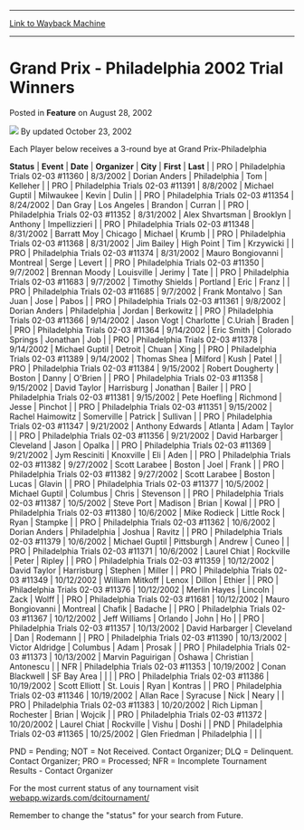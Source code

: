 
---
[Link to Wayback Machine](https://web.archive.org/web/20220816181714/https://magic.wizards.com/en/articles/archive/feature/grand-prix-philadelphia-2002-trial-winners-2002-08-28)

[_metadata_:author]:- "updated October 23"
[_metadata_:description]:- "Each Player below receives a 3-round bye at Grand Prix-PhiladelphiaStatusEventDateOrganizerCityFirstLast PROPhiladelphia Trials 02-03 #113608/3/2002Dorian AndersPhiladelphiaTomKelleher PROPhiladelphia Trials 02-03 #113918/8/2002Michael GuptilMilwaukeeKevinDulin PROPhiladelphia Trials 02-03 #113548/24/2002Dan GrayLos AngelesBrandonCurran PROPhiladelphia Trials 02-03"
[_metadata_:generator]:- "Drupal 7 (http://drupal.org)"
[_metadata_:publish_date]:- "2002-08-28"
[_metadata_:title]:- "Grand Prix - Philadelphia 2002 Trial Winners"
[_metadata_:wayback_capture_timestamp]:- "2022-08-16 18:17:14+00:00"
[_metadata_:wayback_raw_url]:- "https://web.archive.org/web/20220816181714id_/https://magic.wizards.com/en/articles/archive/feature/grand-prix-philadelphia-2002-trial-winners-2002-08-28"
[_metadata_:wayback_url]:- "https://magic.wizards.com/en/articles/archive/feature/grand-prix-philadelphia-2002-trial-winners-2002-08-28"
---


Grand Prix - Philadelphia 2002 Trial Winners
============================================



 Posted in **Feature**
 on August 28, 2002 






![](https://media.magic.wizards.com/styles/auth_small/public/generic-avatar-150_424.png)
By updated October 23, 2002











Each Player below receives a 3-round bye at Grand Prix-Philadelphia



 **Status** | **Event** | **Date** | **Organizer** | **City** | **First** | **Last** |
| PRO | Philadelphia Trials 02-03 #11360 | 8/3/2002 | Dorian Anders | Philadelphia | Tom | Kelleher |
| PRO | Philadelphia Trials 02-03 #11391 | 8/8/2002 | Michael Guptil | Milwaukee | Kevin | Dulin |
| PRO | Philadelphia Trials 02-03 #11354 | 8/24/2002 | Dan Gray | Los Angeles | Brandon | Curran |
| PRO | Philadelphia Trials 02-03 #11352 | 8/31/2002 | Alex Shvartsman | Brooklyn | Anthony | Impellizzieri  |
| PRO | Philadelphia Trials 02-03 #11348 | 8/31/2002 | Barratt Moy | Chicago | Michael | Krumb |
| PRO | Philadelphia Trials 02-03 #11368 | 8/31/2002 | Jim Bailey | High Point | Tim | Krzywicki |
| PRO | Philadelphia Trials 02-03 #11374 | 8/31/2002 | Mauro Bongiovanni | Montreal | Serge | Levert |
| PRO | Philadelphia Trials 02-03 #11350 | 9/7/2002 | Brennan Moody | Louisville | Jerimy | Tate |
| PRO | Philadelphia Trials 02-03 #11683 | 9/7/2002 | Timothy Shields | Portland | Eric | Franz |
| PRO | Philadelphia Trials 02-03 #11685 | 9/7/2002 | Frank Montalvo | San Juan | Jose | Pabos |
| PRO | Philadelphia Trials 02-03 #11361 | 9/8/2002 | Dorian Anders | Philadelphia | Jordan | Berkowitz |
| PRO | Philadelphia Trials 02-03 #11366 | 9/14/2002 | Jason Vogt | Charlotte | C.Uriah | Braden |
| PRO | Philadelphia Trials 02-03 #11364 | 9/14/2002 | Eric Smith | Colorado Springs | Jonathan | Job |
| PRO | Philadelphia Trials 02-03 #11378 | 9/14/2002 | Michael Guptil | Detroit | Chuan | Xing |
| PRO | Philadelphia Trials 02-03 #11389 | 9/14/2002 | Thomas Shea | Milford | Kush | Patel |
| PRO | Philadelphia Trials 02-03 #11384 | 9/15/2002 | Robert Dougherty | Boston | Danny | O'Brien |
| PRO | Philadelphia Trials 02-03 #11358 | 9/15/2002 | David Taylor | Harrisburg | Jonathan | Bailer |
| PRO | Philadelphia Trials 02-03 #11381 | 9/15/2002 | Pete Hoefling | Richmond | Jesse | Pinchot |
| PRO | Philadelphia Trials 02-03 #11351 | 9/15/2002 | Rachel Haimowitz | Somerville | Patrick | Sullivan |
| PRO | Philadelphia Trials 02-03 #11347 | 9/21/2002 | Anthony Edwards | Atlanta | Adam | Taylor |
| PRO | Philadelphia Trials 02-03 #11356 | 9/21/2002 | David Harbarger | Cleveland | Jason | Opalka |
| PRO | Philadelphia Trials 02-03 #11369 | 9/21/2002 | Jym Resciniti | Knoxville | Eli | Aden |
| PRO | Philadelphia Trials 02-03 #11382 | 9/27/2002 | Scott Larabee | Boston | Joel | Frank |
| PRO | Philadelphia Trials 02-03 #11382 | 9/27/2002 | Scott Larabee | Boston | Lucas | Glavin |
| PRO | Philadelphia Trials 02-03 #11377 | 10/5/2002 | Michael Guptil | Columbus | Chris | Stevenson |
| PRO | Philadelphia Trials 02-03 #11387 | 10/5/2002 | Steve Port | Madison | Brian | Kowal |
| PRO | Philadelphia Trials 02-03 #11380 | 10/6/2002 | Mike Rodieck | Little Rock | Ryan | Stampke |
| PRO | Philadelphia Trials 02-03 #11362 | 10/6/2002 | Dorian Anders | Philadelphia | Joshua | Ravitz |
| PRO | Philadelphia Trials 02-03 #11379 | 10/6/2002 | Michael Guptil | Pittsburgh | Andrew  | Cuneo |
| PRO | Philadelphia Trials 02-03 #11371 | 10/6/2002 | Laurel Chiat | Rockville | Peter | Ripley |
| PRO | Philadelphia Trials 02-03 #11359 | 10/12/2002 | David Taylor | Harrisburg | Stephen | Miller |
| PRO | Philadelphia Trials 02-03 #11349 | 10/12/2002 | William Mitkoff | Lenox | Dillon | Ethier |
| PRO | Philadelphia Trials 02-03 #11376 | 10/12/2002 | Merlin Hayes | Lincoln | Zack | Wolff |
| PRO | Philadelphia Trials 02-03 #11681 | 10/12/2002 | Mauro Bongiovanni | Montreal | Chafik | Badache |
| PRO | Philadelphia Trials 02-03 #11367 | 10/12/2002 | Jeff Williams | Orlando | John | Ho |
| PRO | Philadelphia Trials 02-03 #11357 | 10/13/2002 | David Harbarger | Cleveland | Dan | Rodemann |
| PRO | Philadelphia Trials 02-03 #11390 | 10/13/2002 | Victor Aldridge | Columbus | Adam | Prosak |
| PRO | Philadelphia Trials 02-03 #11373 | 10/13/2002 | Marvin Paguirigan | Oshawa | Christian  | Antonescu  |
| NFR | Philadelphia Trials 02-03 #11353 | 10/19/2002 | Conan Blackwell | SF Bay Area |  |  |
| PRO | Philadelphia Trials 02-03 #11386 | 10/19/2002 | Scott Elliott | St. Louis | Ryan | Kontras |
| PRO | Philadelphia Trials 02-03 #11346 | 10/19/2002 | Allan Race | Syracuse | Nick | Neary |
| PRO | Philadelphia Trials 02-03 #11383 | 10/20/2002 | Rich Lipman | Rochester | Brian | Wojcik  |
| PRO | Philadelphia Trials 02-03 #11372 | 10/20/2002 | Laurel Chiat | Rockville | Vishu | Doshi |
| PND | Philadelphia Trials 02-03 #11365 | 10/25/2002 | Glen Friedman | Philadelphia |  |  |

PND = Pending; NOT = Not Received. Contact Organizer; DLQ = Delinquent. Contact Organizer; PRO = Processed; NFR = Incomplete Tournament Results - Contact Organizer

For the most current status of any tournament visit [webapp.wizards.com/dcitournament/](http://webapp.wizards.com/dcitournament/)

Remember to change the "status" for your search from Future.







